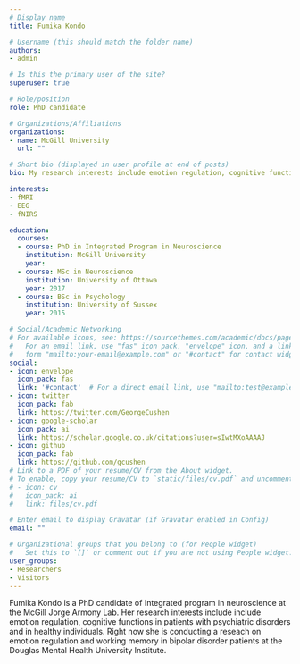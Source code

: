 ```yaml
---
# Display name
title: Fumika Kondo

# Username (this should match the folder name)
authors:
- admin

# Is this the primary user of the site?
superuser: true

# Role/position
role: PhD candidate 

# Organizations/Affiliations
organizations:
- name: McGill University
  url: ""

# Short bio (displayed in user profile at end of posts)
bio: My research interests include emotion regulation, cognitive functions in patients with psychiatric disorders and in healthy individuals 

interests:
- fMRI
- EEG
- fNIRS

education:
  courses:
  - course: PhD in Integrated Program in Neuroscience
    institution: McGill University
    year: 
  - course: MSc in Neuroscience
    institution: University of Ottawa
    year: 2017
  - course: BSc in Psychology
    institution: University of Sussex
    year: 2015

# Social/Academic Networking
# For available icons, see: https://sourcethemes.com/academic/docs/page-builder/#icons
#   For an email link, use "fas" icon pack, "envelope" icon, and a link in the
#   form "mailto:your-email@example.com" or "#contact" for contact widget.
social:
- icon: envelope
  icon_pack: fas
  link: '#contact'  # For a direct email link, use "mailto:test@example.org".
- icon: twitter
  icon_pack: fab
  link: https://twitter.com/GeorgeCushen
- icon: google-scholar
  icon_pack: ai
  link: https://scholar.google.co.uk/citations?user=sIwtMXoAAAAJ
- icon: github
  icon_pack: fab
  link: https://github.com/gcushen
# Link to a PDF of your resume/CV from the About widget.
# To enable, copy your resume/CV to `static/files/cv.pdf` and uncomment the lines below.
# - icon: cv
#   icon_pack: ai
#   link: files/cv.pdf

# Enter email to display Gravatar (if Gravatar enabled in Config)
email: ""

# Organizational groups that you belong to (for People widget)
#   Set this to `[]` or comment out if you are not using People widget.
user_groups:
- Researchers
- Visitors
---
```

Fumika Kondo is a PhD candidate of Integrated program in neuroscience at the McGill Jorge Armony Lab. Her research interests include include emotion regulation, cognitive functions in patients with psychiatric disorders and in healthy individuals. Right now she is conducting a reseach on emotion regulation and working memory in bipolar disorder patients at the Douglas Mental Health University Institute. 


